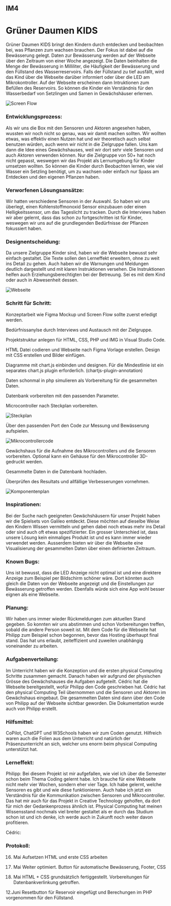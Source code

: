 ## IM4

# Grüner Daumen KIDS

Grüner Daumen KIDS bringt den Kindern durch entdecken und beobachten bei, was Pflanzen zum wachsen brauchen. Der Fokus ist dabei auf die Bewässerung gelegt. Daten zur Bewässerung werden auf der Webseite über den Zeitraum von einer Woche angezeigt. Die Daten beinhalten die Menge der Bewässerung in Milliliter, die Häufigkeit der Bewässerung und den Füllstand des Wasserreservoirs. Falls der Füllstand zu tief ausfällt, wird das Kind über die Webseite darüber informiert oder über die LED am Mikrokontroller. Auf der Webseite erscheinen dann Intruktionen zum Befüllen des Reservoirs. So können die Kinder ein Verständnis für den Wasserbedarf von Setzlingen und Samen in Gewächshäuser erlernen.

![Screen Flow](https://github.com/user-attachments/assets/047a1295-1c59-4d43-a455-b64765efa54c)

### Entwicklungsprozess:
Als wir uns die Box mit den Sensoren und Aktoren angesehen haben, wussten wir noch nicht so genau, was wir damit machen sollten. Wir wollten etwas, was effektiv einen Nutzen hat und wir theoretisch auch selbst benutzen würden, auch wenn wir nicht in die Zielgruppe fallen. Uns kam dann die Idee eines Gewächshauses, weil wir dort sehr viele Sensoren und auch Aktoren verwenden können. Nur die Zielgruppe von 50+ hat noch nicht gepasst, weswegen wir das Projekt als Lernumgebung für Kinder umsetzen wollten. So können die Kinder durch Beobachten lernen, wie viel Wasser ein Setzling benötigt, um zu wachsen oder einfach nur Spass am Entdecken und den eigenen Pflanzen haben.

### Verworfenen Lösungsansätze:
Wir hatten verschiedene Sensoren in der Auswahl. So haben wir uns überlegt, einen Kohlenstoffmonoxid Sensor einzubauen oder einen Helligkeitssensor, um das Tageslicht zu tracken. Durch die Interviews haben wir aber gelernt, dass das schon zu fortgeschritten ist für Kinder, weswegen wir uns auf die grundlegenden Bedürfnisse der Pflanzen fokussiert haben.

### Designentscheidung:
Da unsere Zielgruppe Kinder sind, haben wir die Webseite bewusst sehr einfach gestaltet. Die Texte sollen den Lerneffekt erweitern, ohne zu weit ins Detail zu gehen. Auch haben wir die Warnungen und Meldungen deutlich dargestellt und mit klaren Instruktionen versehen.
Die Instruktionen helfen auch Erziehungsberechtigten bei der Betreuung. Sei es mit dem Kind oder auch in Abwesenheit dessen.

![Webseite](https://github.com/user-attachments/assets/bbe35d82-7b20-402f-ab87-3767d146c2d5)

### Schritt für Schritt:
Konzeptarbeit wie Figma Mockup und Screen Flow sollte zuerst erledigt werden.

Bedürfnissanylse durch Interviews und Austausch mit der Zielgruppe.

Projektstruktur anlegen für HTML, CSS, PHP und IMG in Visual Studio Code.

HTML Datei codieren und Webseite nach Figma Vorlage erstellen. Design mit CSS erstellen und Bilder einfügen.

Diagramme mit chart.js einbinden und designen. Für die Mindestlinie ist ein separates chart.js plugin erforderlich. (chartjs-plugin-annotation)

Daten schonmal in php simulieren als Vorbereitung für die gesammelten Daten.

Datenbank vorbereiten mit den passenden Parameter.

Microcontroller nach Steckplan vorbereiten.

![Steckplan](https://github.com/user-attachments/assets/1d67e73a-674d-4bef-81c6-55896895571f)

Über den passenden Port den Code zur Messung und Bewässerung aufspielen.

![Mikrocontrollercode](https://github.com/user-attachments/assets/a4208e1a-702a-4096-a42b-0897d9b750de)

Gewächshaus für die Aufnahme des Mikrocontrollers und die Sensoren vorbereiten. Optional kann ein Gehäuse für den Mikrocontroller 3D-gedruckt werden.

Gesammelte Daten in die Datenbank hochladen.

Überprüfen des Resultats und allfällige Verbesserungen vornehmen.

![Komponentenplan](https://github.com/user-attachments/assets/99441069-93c1-4a09-bf30-f852e9e6ab83)

### Inspirationen:
Bei der Suche nach geeigneten Gewächshäusern für unser Projekt haben wir die Spielsets von Galileo entdeckt. Diese möchten auf dieselbe Weise den Kindern Wissen vermitteln und gehen dabei noch etwas mehr ins Detail oder sind auch oft etwas spezifizierter.
Ein grosser Unterschied ist, dass unsere Lösung kein einmaliges Produkt ist und es kann immer wieder verwendet werden. Ausserdem bieten wir über die Webseite eine Visualisierung der gesammelten Daten über einen definierten Zeitraum.

### Known Bugs:
Uns ist bewusst, dass die LED Anzeige nicht optimal ist und eine direktere Anzeige zum Beispiel per Bildschirm schöner wäre. Dort könnten auch gleich die Daten von der Webseite angezeigt und die Einstellungen zur Bewässerung getroffen werden. Ebenfalls würde sich eine App wohl besser eignen als eine Webseite.

### Planung:
Wir haben uns immer wieder Rückmeldungen zum aktuellen Stand gegeben. So konnten wir uns abstimmen und schon Vorbereitungen treffen, sobald die andere Person soweit ist. Mit dem Code für die Webseite hat Philipp zum Beispiel schon begonnen, bevor das Hosting überhaupt final stand. Das hat uns erlaubt, zeiteffizient und zuweilen unabhängig voneinander zu arbeiten.

### Aufgabenverteilung:
Im Unterricht haben wir die Konzeption und die ersten physical Computing Schritte zusammen gemacht. Danach haben wir aufgrund der physischen Grösse des Gewächshauses die Aufgaben aufgeteilt. Cédric hat die Webseite bereitgestellt, wofür Philipp den Code geschrieben hat. Cédric hat den physical Computing Teil übernommen und die Sensoren und Aktoren im Gewächshaus eingebaut. Die gesammelten Daten sind dann über den Code von Philipp auf der Webseite sichtbar geworden. Die Dokumentation wurde auch von Philipp erstellt.

### Hilfsmittel:
CoPilot, ChatGPT und W3Schools haben wir zum Coden genutzt. Hilfreich waren auch die Folien aus dem Unterricht und natürlich der Präsenzunterricht an sich, welcher uns enorm beim physical Computing unterstützt hat.

### Lerneffekt:
Philipp:
Bei diesem Projekt ist mir aufgefallen, wie viel ich über die Semester schon beim Thema Coding gelernt habe. Ich brauche für eine Webseite nicht mehr vier Wochen, sondern eher vier Tage.
Ich habe gelernt, welche Sensoren es gibt und wie diese funktionieren. Auch habe ich jetzt ein Verständnis für die Kommunikation zwischen Sensoren und Mikrocontroller. Das hat mir auch für das Projekt in Creative Technology geholfen, da dort für mich der Gedankenprozess ähnlich ist.
Physical Computing hat meinen Wissensstand nochmals viel breiter gestaltet als er durch das Studium schon ist und ich denke, ich werde auch in Zukunft noch weiter davon profitieren.

Cédric:


### Protokoll:
16. Mai
Aufsetzen HTML und erste CSS arbeiten

18. Mai
Weiter optimiert. Button für automatische Bewässerung, Footer, CSS

18. Mai
HTML + CSS grundsätzlich fertiggestellt. Vorbereitungen für Datenbankverlinkung getroffen.

12.Juni
Resetbutton für Reservoir eingefügt und Berechungen im PHP vorgenommen für den Füllstand.
